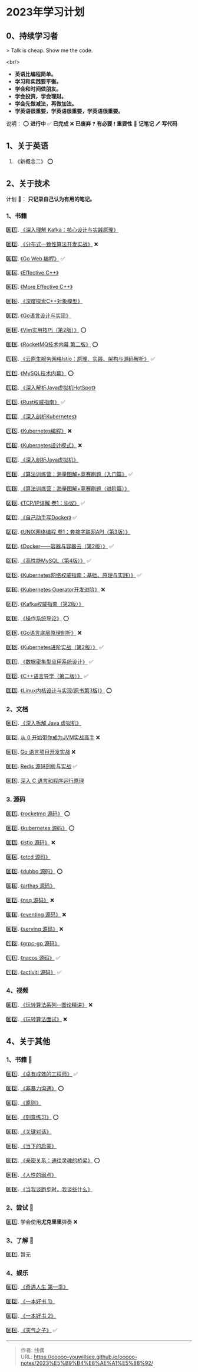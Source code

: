 # 2023年学习计划



## 0、持续学习者

&gt; Talk is cheap. Show me the code.

&lt;br/&gt;

- **英语比编程简单。**
- **学习和实践要平衡。**
- **学会和时间做朋友。**
- **学会投资，学会理财。**
- **学会先做减法，再做加法。**
- **学英语很重要，学英语很重要，学英语很重要。**

说明：
:o: **进行中**
:white_check_mark: **已完成**
:x: **已废弃**
:question: **有必要**
:exclamation: **重要性**
:memo: **记笔记**
:pen: **写代码**

## 1、关于英语

1. 《新概念二》  :o:

## 2、关于技术

计划 :tada:： **只记录自己认为有用的笔记。**

### 1、书籍

:zero::one:. [《深入理解 Kafka：核心设计与实践原理》](https://book.douban.com/subject/30437872/)

:zero::two:. [《分布式一致性算法开发实战》](https://book.douban.com/subject/35051108/) :x:

:zero::three:. [《Go Web 编程》](https://book.douban.com/subject/27204133/) :white_check_mark:

:zero::four:. [《Effective C&#43;&#43;》](https://book.douban.com/subject/1842426/)

:zero::five:. [《More Effective C&#43;&#43;》](https://book.douban.com/subject/5908727/)

:zero::six:. [《深度探索C&#43;&#43;对象模型》](https://book.douban.com/subject/10427315/)

:zero::seven:. [《Go语言设计与实现》](https://book.douban.com/subject/35635836/)

:zero::eight:. [《Vim实用技巧（第2版）》](https://book.douban.com/subject/26967597/) :o:

:zero::nine:. [《RocketMQ技术内幕 第二版》](https://book.douban.com/subject/35626441/) :o:

:one::zero:. [《云原生服务网格Istio：原理、实践、架构与源码解析》](https://book.douban.com/subject/34438220/) :white_check_mark:

:one::one:. [《MySQL技术内幕》](https://book.douban.com/subject/24708143/) :o:

:one::two:. [《深入解析Java虚拟机HotSpot》](https://book.douban.com/subject/35292715/) 

:one::three:. [《Rust权威指南》](https://book.douban.com/subject/35081743/) :white_check_mark:

:one::four:. [《深入剖析Kubernetes》](https://book.douban.com/subject/35424872/)

:one::five:. [《Kubernetes编程》](https://book.douban.com/subject/35498478/) :x:

:one::six:. [《Kubernetes设计模式》](https://book.douban.com/subject/35175701/) :x:

:one::seven:. [《深入剖析Java虚拟机》](https://book.douban.com/subject/35571969/)

:one::eight:. [《算法训练营：海量图解&#43;竞赛刷题（入门篇》](https://book.douban.com/subject/35528404/) :white_check_mark:

:one::nine:. [《算法训练营：海量图解&#43;竞赛刷题（进阶篇）》](https://book.douban.com/subject/35430410/)

:two::zero:. [《TCP/IP详解 卷1：协议》](https://book.douban.com/subject/1088054/) :white_check_mark:

:two::one:. [《自己动手写Docker》](https://book.douban.com/subject/27082348/) :white_check_mark:

:two::two:. [《UNIX网络编程 卷1：套接字联网API（第3版）》](https://book.douban.com/subject/26434583/)

:two::three:. [《Docker——容器与容器云（第2版）》](https://book.douban.com/subject/26894736/) :white_check_mark:

:two::four:. [《高性能MySQL（第4版）》](https://book.douban.com/subject/36096578/) :white_check_mark:

:two::five:. [《Kubernetes网络权威指南：基础、原理与实践）》](https://book.douban.com/subject/34855927/) :white_check_mark:

:two::six:. [《Kubernetes Operator开发进阶》](https://book.douban.com/subject/36209350/) :x:

:two::seven:. [《Kafka权威指南（第2版）》](https://book.douban.com/subject/36161660/)

:two::eight:. [《操作系统导论》](https://book.douban.com/subject/33463930/) :o:

:two::nine:. [《Go语言底层原理剖析》](https://book.douban.com/subject/35556889/) :x:

:three::zero:. [《Kubernetes进阶实战（第2版）》](https://book.douban.com/subject/35355405/) :white_check_mark:

:three::one:. [《数据密集型应用系统设计》](https://book.douban.com/subject/30329536/) :white_check_mark:

:three::two:. [《C&#43;&#43;语言导学（第二版）》](https://book.douban.com/subject/34809273/) :white_check_mark:

:three::three:. [《Linux内核设计与实现(原书第3版)》](https://book.douban.com/subject/6097773/) :o:

### 2、文档

:zero::one:. [《深入拆解 Java 虚拟机》](https://time.geekbang.org/column/intro/100010301)

:zero::two:. [从 0 开始带你成为JVM实战高手]() :x:

:zero::three:. [Go 语言项目开发实战](https://time.geekbang.org/column/intro/100079601) :x:

:zero::four:. [Redis 源码剖析与实战](https://time.geekbang.org/column/intro/100084301) :white_check_mark:

:zero::five:. [深入 C 语言和程序运行原理](https://time.geekbang.org/column/intro/100100701)

### 3. 源码

:zero::one:. [《rocketmq 源码》](https://github.com/apache/rocketmq) :o:

:zero::two:. [《kubernetes 源码》](https://github.com/kubernetes/kubernetes) :o:

:zero::three:. [《istio 源码》](https://github.com/istio/istio)  :x:

:zero::four:. [《etcd 源码》](https://github.com/etcd-io/etcd)

:zero::five:. [《dubbo 源码》](https://github.com/apache/dubbo) :o:

:zero::six:. [《arthas 源码》](https://github.com/alibaba/arthas)

:zero::seven:. [《nsq 源码》](https://github.com/nsqio/nsq) :x:

:zero::eight:. [《eventing 源码》](https://github.com/knative/eventing) :x:

:zero::nine:. [《serving 源码》](https://github.com/knative/serving) :x:

:one::zero:. [《grpc-go 源码》](https://github.com/grpc/grpc-go)

:one::one:. [《nacos 源码》](https://github.com/alibaba/nacos) :white_check_mark:

:one::two:. [《activiti 源码》](https://github.com/Activiti/Activiti) :white_check_mark:

### 4、视频

:zero::one:. [《玩转算法系列--图论精讲》](https://coding.imooc.com/class/370.html) :x:

:zero::two:. [《玩转算法面试》](https://coding.imooc.com/class/82.html) :x:

## 4、关于其他

### 1、书籍 :tada:

:zero::one:. [《卓有成效的工程师》](https://book.douban.com/subject/35948443/) :white_check_mark:

:zero::two:. [《非暴力沟通》](https://book.douban.com/subject/3533221/) :o:

:zero::three:. [《原则》](https://book.douban.com/subject/27608239/)

:zero::four:. [《刻意练习》](https://book.douban.com/subject/26895993/) :o:

:zero::five:. [《关键对话》](https://book.douban.com/subject/10586741/)

:zero::six:. [《当下的启蒙》](https://book.douban.com/subject/30376593/)

:zero::seven:. [《亲密关系：通往灵魂的桥梁》](https://book.douban.com/subject/26363229/) :o:

:zero::eight:. [《人性的弱点》](https://book.douban.com/subject/25985683/)

:zero::nine:. [《当我谈跑步时，我谈些什么》](https://book.douban.com/subject/4872222/)

### 2、尝试 :tada:

:zero::one:. 学会使用**尤克里里**弹奏 :x:

### 3、了解 :tada:

:zero::one:. 暂无

### 4、娱乐

:zero::one:. [《奇遇人生 第一季》](https://movie.douban.com/subject/30304024/)

:zero::two:. [《一本好书 1》](https://movie.douban.com/subject/30337114/)

:zero::three:. [《一本好书 2》](https://movie.douban.com/subject/34820448/)

:zero::four:. [《天气之子》](https://movie.douban.com/subject/30402296/) :white_check_mark:




---

> 作者: 线偶  
> URL: https://ooooo-youwillsee.github.io/ooooo-notes/2023%E5%B9%B4%E8%AE%A1%E5%88%92/  

